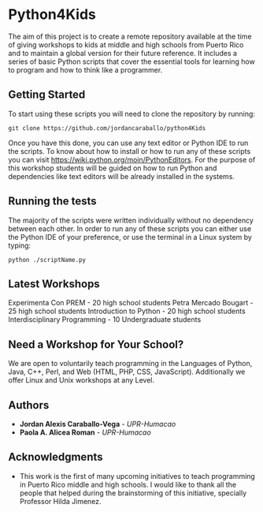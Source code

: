 # Python4Kids

The aim of this project is to create a remote repository available at the time of giving workshops to kids at middle and high schools from Puerto Rico and to maintain a global version for their future reference. It includes a series of basic Python scripts that cover the essential tools for learning how to program and how to think like a programmer.

## Getting Started

To start using these scripts you will need to clone the repository by running:

```
git clone https://github.com/jordancaraballo/python4Kids
```

Once you have this done, you can use any text editor or Python IDE to run the scripts. To know about how to install or how to run any of these scripts you can visit https://wiki.python.org/moin/PythonEditors. For the purpose of this workshop students will be guided on how to run Python and dependencies like text editors will be already installed in the systems.

## Running the tests

The majority of the scripts were written individually without no dependency between each other. In order to run any of these scripts you can either use the Python IDE of your preference, or use the terminal in a Linux system by typing:

```
python ./scriptName.py
```

## Latest Workshops
Experimenta Con PREM   - 20 high school students
Petra Mercado Bougart  - 25 high school students
Introduction to Python - 20 high school students
Interdisciplinary Programming - 10 Undergraduate students

## Need a Workshop for Your School?
We are open to voluntarily teach programming in the Languages of Python, Java, C++, Perl, and Web (HTML, PHP, CSS, JavaScript). Additionally we offer Linux and Unix workshops at any Level.

## Authors

* **Jordan Alexis Caraballo-Vega** - *UPR-Humacao*
* **Paola A. Alicea Roman**        - *UPR-Humacao*

## Acknowledgments

* This work is the first of many upcoming initiatives to teach programming in Puerto Rico middle and high schools. I would like to thank all the people that helped during the brainstorming of this initiative, specially Professor Hilda Jimenez.

